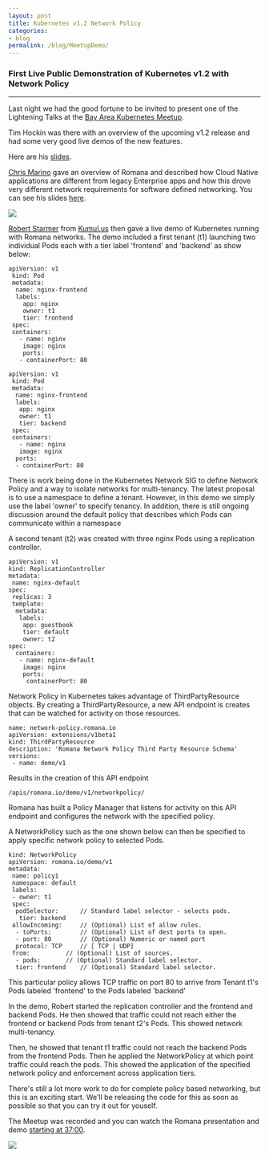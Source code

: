 ```yaml
---
layout: post
title: Kubernetes v1.2 Network Policy
categories:
- blog
permalink: /blog/MeetupDemo/
---
```


### First Live Public Demonstration of Kubernetes v1.2 with Network Policy
---

Last night we had the good fortune to be invited to present one of the Lightening Talks at the [Bay Area Kubernetes Meetup]( http://www.meetup.com/Bay-Area-Kubernetes-Meetup/events/228213245/).

Tim Hockin was there with an overview of the upcoming v1.2 release and had some very good live demos of the new features.

Here are his [slides]( https://speakerdeck.com/thockin/news-from-the-front-v1-dot-2).



[Chris Marino]( https://twitter.com/chris_marino) gave an overview of Romana and described how Cloud Native applications are different from legacy Enterprise apps and how this drove very different network requirements for software defined networking. You can see his slides [here]( http://www.slideshare.net/RomanaProject/cloud-native-sdn).

![](http://image.slidesharecdn.com/21116k8smeetup-160212175750/95/cloud-native-sdn-1-638.jpg?cb=1455299970)



[Robert Starmer]( https://kumul.us/about/) from [Kumul.us](kumul.us) then gave a live demo of Kubernetes running with Romana networks. The demo included a first tenant (t1) launching two individual Pods each with a tier label 'frontend' and 'backend' as show below:

	apiVersion: v1
	 kind: Pod
	 metadata:
	  name: nginx-frontend
	  labels:
	    app: nginx
	    owner: t1
	    tier: frontend
	 spec:
	 containers:
	   - name: nginx
	    image: nginx
	    ports:
	   - containerPort: 80

	apiVersion: v1
	 kind: Pod
	 metadata:
	  name: nginx-frontend
	  labels:
	   app: nginx
	   owner: t1
	   tier: backend
	 spec:
	 containers:
	   - name: nginx
	   image: nginx
	  ports:
	  - containerPort: 80

There is work being done in the Kubernetes Network SIG to define Network Policy and a way to isolate networks for multi-tenancy. The latest proposal is to use a namespace to define a tenant. However, in this demo we simply use the label 'owner' to specify tenancy. In addition, there is still ongoing discussion around the default policy that describes which Pods can communicate within a namespace

A second tenant (t2) was created with three nginx Pods using a replication controller.

	apiVersion: v1
	kind: ReplicationController
	metadata:
	 name: nginx-default
	spec:
	 replicas: 3
	 template:
	  metadata:
	   labels:
	    app: guestbook
	    tier: default
	    owner: t2
	spec:
	  containers:
	   - name: nginx-default
	    image: nginx
	    ports:
	     containerPort: 80


Network Policy in Kubernetes takes advantage of ThirdPartyResource objects. By creating a ThirdPartyResource, a new API endpoint is creates that can be watched for activity on those resources. 

	name: network-policy.romana.io
	apiVersion: extensions/v1beta1
	kind: ThirdPartyResource
	description: 'Romana Network Policy Third Party Resource Schema'
	versions:
	 - name: demo/v1


Results in the creation of this API endpoint


	/apis/romana.io/demo/v1/networkpolicy/

Romana has built a Policy Manager that listens for activity on this API endpoint and configures the network with the specified policy.

A NetworkPolicy such as the one shown below can then be specified to apply specific network policy to selected Pods.

	kind: NetworkPolicy
	apiVersion: romana.io/demo/v1
	metadata:
	 name: policy1
	 namespace: default
	 labels:
	 - owner: t1
	 spec:
	  podSelector:		// Standard label selector - selects pods.
	   tier: backend
	 allowIncoming:		// (Optional) List of allow rules.
	  - toPorts:		// (Optional) List of dest ports to open.
	  - port: 80		// (Optional) Numeric or named port 
	  protocol: TCP		// [ TCP | UDP]
	 from:			// (Optional) List of sources.
	  - pods:		// (Optional) Standard label selector.
	  tier: frontend	// (Optional) Standard label selector.

This particular policy allows TCP traffic on port 80 to arrive from Tenant t1's Pods labeled 'frontend' to the Pods labeled 'backend'

In the demo, Robert started the replication controller and the frontend and backend Pods. He then showed that traffic could not reach either the frontend or backend Pods from tenant t2's Pods. This showed network multi-tenancy.

Then, he showed that tenant t1 traffic could not reach the backend Pods from the frontend Pods. Then he applied the NetworkPolicy at which point traffic could reach the pods.  This showed the application of the specified network policy and enforcement across application tiers.

There's still a lot more work to do for complete policy based networking, but this is an exciting start. We'll be releasing the code for this as soon as possible so that you can try it out for youself.

The Meetup was recorded and you can watch the Romana presentation and demo [starting at 37:00]( https://youtu.be/ab7mXAddaX8?t=37m14s).

![](https://i.ytimg.com/vi_webp/ab7mXAddaX8/mqdefault.webp)



